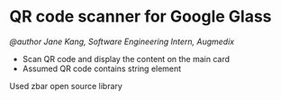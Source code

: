 # QR code scanner for Google Glass

_@author Jane Kang, Software Engineering Intern, Augmedix_

- Scan QR code and display the content on the main card
- Assumed QR code contains string element

Used zbar open source library
